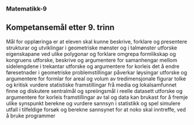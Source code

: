 ### Matematikk-9
## Kompetansemål etter 9. trinn
Mål for opplæringa er at eleven skal kunne
beskrive, forklare og presentere strukturar og utviklingar i geometriske mønster og i talmønster
utforske eigenskapane ved ulike polygonar og forklare omgrepa formlikskap og kongruens
utforske, beskrive og argumentere for samanhengar mellom sidelengdene i trekantar
utforske og argumentere for korleis det å endre føresetnader i geometriske problemstillingar påverkar løysingar
utforske og argumentere for formlar for areal og volum av tredimensjonale figurar
tolke og kritisk vurdere statistiske framstillingar frå media og lokalsamfunnet
finne og diskutere sentralmål og spreiingsmål i reelle datasett
utforske og argumentere for korleis framstillingar av tal og data kan brukast for å fremje ulike synspunkt
berekne og vurdere sannsyn i statistikk og spel
simulere utfall i tilfeldige forsøk og berekne sannsynet for at noko skal inntreffe, ved å bruke programmer
